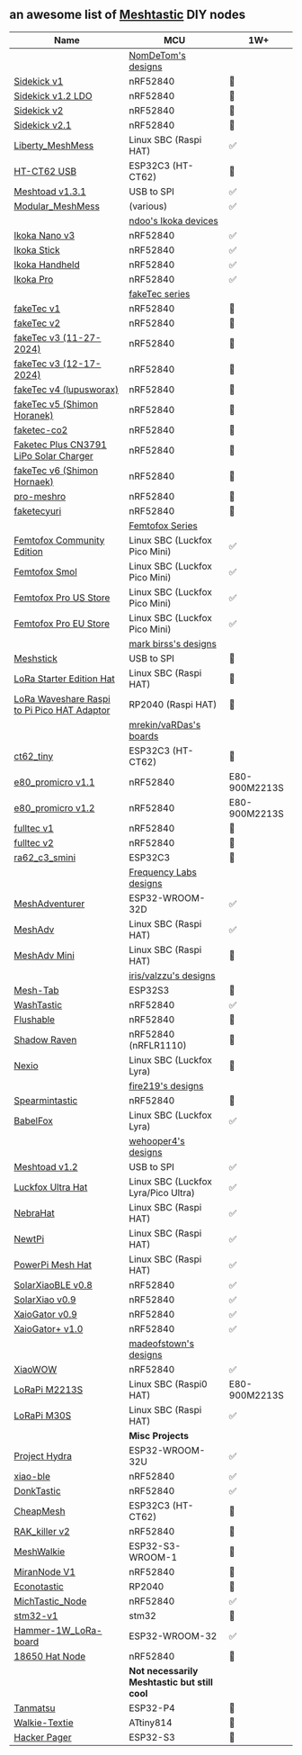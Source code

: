 ## an awesome list of [Meshtastic](https://meshtastic.org) DIY nodes

| Name | MCU | 1W+ |
|------|-----|----|
| | [NomDeTom's designs](https://github.com/NomDeTom/NiceRa) | |
| [Sidekick v1](https://github.com/NomDeTom/NiceRa/tree/main/Sidekick%20Breakout%20V1.0) | nRF52840 | 🚫 |
| [Sidekick v1.2 LDO](https://github.com/NomDeTom/NiceRa/tree/main/Sidekick%20Breakout%20V1.2%20LDO) | nRF52840 | 🚫 |
| [Sidekick v2](https://github.com/NomDeTom/NiceRa/tree/main/Sidekick%20Breakout%20V2.0) | nRF52840 | 🚫 |
| [Sidekick v2.1](https://github.com/NomDeTom/NiceRa/tree/main/Sidekick%20Breakout%20V2.1) | nRF52840 | 🚫 |
| [Liberty_MeshMess](https://github.com/NomDeTom/Liberty_MeshMess) | Linux SBC (Raspi HAT) | ✅ |
| [HT-CT62 USB](https://github.com/NomDeTom/HT-CT62_USB) | ESP32C3 (HT-CT62) | 🚫 |
| [Meshtoad v1.3.1](https://oshwlab.com/nomdetom/meshtoad-v1-2_copy) | USB to SPI | ✅ |
| [Modular_MeshMess](https://github.com/NomDeTom/Modular_MeshMess) | (various) | ✅ |
| | [ndoo's Ikoka devices](https://github.com/ndoo/) | |
| [Ikoka Nano v3](https://github.com/ndoo/ikoka-nano-meshtastic-device) | nRF52840 | ✅ |
| [Ikoka Stick](https://github.com/ndoo/ikoka-stick-meshtastic-device) | nRF52840 | ✅ |
| [Ikoka Handheld](https://github.com/ndoo/ikoka-handheld-meshtastic-device) | nRF52840 | ✅ |
| [Ikoka Pro](https://github.com/ndoo/ikoka-pro-meshtastic-device) | nRF52840 | ✅ |
| | [fakeTec series](https://github.com/gargomoma/fakeTec_pcb) |
| [fakeTec v1](https://github.com/gargomoma/fakeTec_pcb/blob/main/gerbers/fakeTec_pcb_v1_2024-04-15.zip) | nRF52840 | 🚫 |
| [fakeTec v2](https://github.com/gargomoma/fakeTec_pcb/blob/main/gerbers/fakeTec_pcb_v2_2024-06-06.zip) | nRF52840 | 🚫 |
| [fakeTec v3 (11-27-2024)](https://github.com/gargomoma/fakeTec_pcb/blob/main/gerbers/fakeTec_pcb_v3_2024-11-27.zip) | nRF52840 | 🚫 |
| [fakeTec v3 (12-17-2024)](https://github.com/gargomoma/fakeTec_pcb/blob/main/gerbers/fakeTec_pcb_v3_2024-12-17.zip) | nRF52840 | 🚫 |
| [fakeTec v4 (lupusworax)](https://github.com/gargomoma/fakeTec_pcb/blob/main/gerbers/lupusworax_fakeTec_pcb_v4_GERBER.zip) | nRF52840 | 🚫 |
| [fakeTec v5 (Shimon Horanek)](https://github.com/gargomoma/fakeTec_pcb/blob/main/gerbers/ShimonHoranek_fakeTecv5_gerber_files.zip) | nRF52840 | 🚫 |
| [faketec-co2](https://github.com/paulwalko/faketec-co2) | nRF52840 | 🚫 |
| [Faketec Plus CN3791 LiPo Solar Charger](https://oshwlab.com/skvery/faketec-plus-cn3791-lipo-solar-charger) | nRF52840 | 🚫 |
| [fakeTec v6 (Shimon Hornaek)](https://github.com/gargomoma/fakeTec_pcb/issues/26) | nRF52840 | 🚫 |
| [pro-meshro](https://github.com/hawkeyes0v0/pro-meshro/) | nRF52840 | 🚫 |
| [faketecyuri](https://github.com/Yurisu/meshtastic-faketecyuri) | nRF52840 | 🚫 |
| | [Femtofox Series](https://github.com/femtofox/Femtofox_Community_Hardware) |
| [Femtofox Community Edition](https://github.com/femtofox/Femtofox_Community_Hardware/tree/main/Assets/Femtofox%20CE%20Alpha%201.1) | Linux SBC (Luckfox Pico Mini) | ✅ |
| [Femtofox Smol](https://github.com/femtofox/Femtofox_Community_Hardware/tree/main/Assets/Femtofox%20SE-RA-WIO%20Alpha%201.0) | Linux SBC (Luckfox Pico Mini) | ✅ |
| [Femtofox Pro US Store](https://opensourcecountry.etsy.com/) | Linux SBC (Luckfox Pico Mini) | ✅ |
| [Femtofox Pro EU Store](https://nomdetom.etsy.com/) | Linux SBC (Luckfox Pico Mini) | ✅ |
| | [mark birss's designs](https://github.com/markbirss/) | |
| [Meshstick](https://github.com/markbirss/MESHSTICK) | USB to SPI | 🚫 |
| [LoRa Starter Edition Hat](https://github.com/markbirss/lora-starter-edition-sx1262-i2c) | Linux SBC (Raspi HAT) | 🚫 |
| [LoRa Waveshare Raspi to Pi Pico HAT Adaptor](https://github.com/markbirss/lora-ws-raspberry-pi-pico-to-rpi-adapter) | RP2040 (Raspi HAT) | 🚫 |
| | [mrekin/vaRDas's boards](https://github.com/mrekin/MeshtasticCustomBoards/) |
| [ct62_tiny](https://github.com/mrekin/MeshtasticCustomBoards/tree/main/Gerbers/ct62_tiny) | ESP32C3 (HT-CT62) | 🚫 |
| [e80_promicro v1.1](https://github.com/mrekin/MeshtasticCustomBoards/tree/main/Gerbers/e80_promicro/v1.1) | nRF52840 | E80-900M2213S |
| [e80_promicro v1.2](https://github.com/mrekin/MeshtasticCustomBoards/tree/main/Gerbers/e80_promicro/v1.2) | nRF52840 | E80-900M2213S |
| [fulltec v1](https://github.com/mrekin/MeshtasticCustomBoards/tree/main/Gerbers/fulltec/v1) | nRF52840 | 🚫 |
| [fulltec v2](https://github.com/mrekin/MeshtasticCustomBoards/tree/main/Gerbers/fulltec/v2) | nRF52840 | 🚫 |
| [ra62_c3_smini](https://github.com/mrekin/MeshtasticCustomBoards/tree/main/Gerbers/ra62_c3_smini) | ESP32C3 | 🚫 |
| | [Frequency Labs designs](https://github.com/chrismyers2000) | |
| [MeshAdventurer](https://github.com/chrismyers2000/MeshAdventurer) | ESP32-WROOM-32D | ✅ |
| [MeshAdv](https://github.com/chrismyers2000/MeshAdv-Pi-Hat) | Linux SBC (Raspi HAT) | ✅ |
| [MeshAdv Mini](https://github.com/chrismyers2000/MeshAdv-Mini) | Linux SBC (Raspi HAT) | 🚫 |
| | [iris/valzzu's designs](https://github.com/valzzu/meshtastic-pcbs) |
| [Mesh-Tab](https://github.com/valzzu/Mesh-Tab) | ESP32S3 | 🚫 |
| [WashTastic](https://github.com/valzzu/meshtastic-pcbs/tree/main/WashTastic) | nRF52840 | ✅ |
| [Flushable](https://github.com/valzzu/meshtastic-pcbs/tree/main/Flushable) | nRF52840 | 🚫 |
| [Shadow Raven](https://github.com/valzzu/meshtastic-pcbs/tree/main/Shadow%20Raven) | nRF52840 (nRFLR1110)| 🚫 |
| [Nexio](https://github.com/valzzu/meshtastic-pcbs/tree/main/Nexio) | Linux SBC (Luckfox Lyra) | 🚫 |
| | [fire219's designs](https://github.com/fire219) | |
| [Spearmintastic](https://github.com/fire219/spearmintastic) | nRF52840 | 🚫 |
| [BabelFox](https://github.com/fire219/babelfox) | Linux SBC (Luckfox Lyra) | ✅ |
| | [wehooper4's designs](https://github.com/wehooper4/Meshtastic-Hardware) |
| [Meshtoad v1.2](https://oshwlab.com/mtnmesh/meshtoad-v1-2) | USB to SPI | ✅ |
| [Luckfox Ultra Hat](https://github.com/wehooper4/Meshtastic-Hardware/tree/main/Luckfox%20Ultra%20Hat) | Linux SBC (Luckfox Lyra/Pico Ultra) | ✅ |
| [NebraHat](https://github.com/wehooper4/Meshtastic-Hardware/tree/main/NebraHat) | Linux SBC (Raspi HAT) | ✅ |
| [NewtPi](https://github.com/wehooper4/Meshtastic-Hardware/tree/main/NewtPi) | Linux SBC (Raspi HAT)| ✅ |
| [PowerPi Mesh Hat](https://github.com/wehooper4/Meshtastic-Hardware/tree/main/PowerPi%20Mesh%20Hat/V0.9) | Linux SBC (Raspi HAT) | ✅ |
| [SolarXiaoBLE v0.8](https://github.com/wehooper4/Meshtastic-Hardware/tree/main/XaioSeries/V0.8) | nRF52840 | ✅ |
| [SolarXiao v0.9](https://github.com/wehooper4/Meshtastic-Hardware/tree/main/XaioSeries/V0.9/SolarXaio) | nRF52840 | ✅ |
| [XaioGator v0.9](https://github.com/wehooper4/Meshtastic-Hardware/tree/main/XaioSeries/V0.9/XaioGator) | nRF52840 | ✅ |
| [XaioGator+ v1.0](https://github.com/wehooper4/Meshtastic-Hardware/tree/main/XaioSeries/V1.0/XiaoGator%2B) | nRF52840 | ✅ |
| | [madeofstown's designs](https://oshwlab.com/jljohnson87/works) | |
| [XiaoWOW](https://oshwlab.com/jljohnson87/xiaowow) | nRF52840 | ✅ |
| [LoRaPi M2213S](https://github.com/LoRaPiHat/LoRaPi-M2213S/) | Linux SBC (Raspi0 HAT) | E80-900M2213S |
| [LoRaPi M30S](https://oshwlab.com/jljohnson87/lorapi-m30s) | Linux SBC (Raspi HAT) | ✅ |
| | **Misc Projects** | |
| [Project Hydra](https://github.com/Hydra-Designs/project-hydra-meshtastic-pcb) | ESP32-WROOM-32U | ✅ |
| [xiao-ble](https://github.com/andrew-moroz/xiao-ble-pcb) | nRF52840 | ✅ |
| [DonkTastic](https://github.com/jycannel/DonkTastic_pcb) | nRF52840 | ✅ |
| [CheapMesh](https://github.com/joyel24/CheapMesh) | ESP32C3 (HT-CT62) | 🚫 |
| [RAK_killer v2](https://github.com/Uroboros67/rak_killer)| nRF52840 | 🚫 |
| [MeshWalkie](https://hackaday.io/project/202551-meshwalkie) | ESP32-S3-WROOM-1 | 🚫 |
| [MiranNode V1](https://www.pcbway.com/project/shareproject/Meshtastic_Compatible_Node_433afb1c.html) | nRF52840 | 🚫 |
| [Econotastic](https://sites.google.com/view/econotastic/home) | RP2040 | 🚫 |
| [MichTastic_Node](https://github.com/Hamspiced/MichTastic_Node) | nRF52840 | ✅ |
| [stm32-v1](https://github.com/Stary2001/my-mesh-nodes/tree/main/hardware/stm32-v1) | stm32 | 🚫 |
| [Hammer-1W_LoRa-board](https://github.com/BrokenCircuitRanch/Hammer-1W_LORA-board) | ESP32-WROOM-32 | ✅ |
| [18650 Hat Node](https://github.com/canadamadman/18650_Hat_Node/) | nRF52840 | 🚫 |
| | **Not necessarily Meshtastic but still cool** | |
| [Tanmatsu](https://nicolaielectronics.nl/tanmatsu/) | ESP32-P4 | 🚫 |
| [Walkie-Textie](https://github.com/technoblogy/walkie-textie) | ATtiny814 | 🚫 |
| [Hacker Pager](https://www.hackerpager.net/) | ESP32-S3 | 🚫 |
